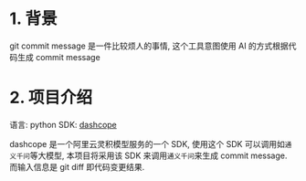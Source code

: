 # 1. 背景

git commit message 是一件比较烦人的事情, 这个工具意图使用 AI 的方式根据代码生成 commit message

# 2. 项目介绍

语言: python
SDK: [dashcope](https://help.aliyun.com/zh/dashscope/developer-reference/)

dashcope 是一个阿里云灵积模型服务的一个 SDK, 使用这个 SDK 可以调用如`通义千问`等大模型, 本项目将采用该 SDK 来调用`通义千问`来生成 commit message. 而输入信息是 git diff 即代码变更结果.
